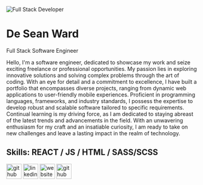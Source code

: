 ![Full Stack Developer](https://www.desean-ward.me/assets/desean-ward.png)
#  **De Sean Ward** 
Full Stack Software Engineer

Hello, I'm a software engineer, dedicated to showcase my work and seize exciting freelance or professional opportunities. My passion lies in exploring innovative solutions and solving complex problems through the art of coding. With an eye for detail and a commitment to excellence, I have built a portfolio that encompasses diverse projects, ranging from dynamic web applications to user-friendly mobile experiences. Proficient in programming languages, frameworks, and industry standards, I possess the expertise to develop robust and scalable software tailored to specific requirements. Continual learning is my driving force, as I am dedicated to staying abreast of the latest trends and advancements in the field. With an unwavering enthusiasm for my craft and an insatiable curiosity, I am ready to take on new challenges and leave a lasting impact in the realm of technology.

## Skills: REACT / JS / HTML / SASS/SCSS

[<img src='https://cdn.jsdelivr.net/npm/simple-icons@3.0.1/icons/github.svg' alt='github' height='40'>](https://github.com/desean-ward)   [<img src='https://cdn.jsdelivr.net/npm/simple-icons@3.0.1/icons/linkedin.svg' alt='linkedin' height='40'>](https://www.linkedin.com/in/desean-ward/)   [<img src='https://cdn.jsdelivr.net/npm/simple-icons@3.0.1/icons/icloud.svg' alt='website' height='40'>](https://www.desean-ward.me/)  <img src='/blob/main/public/assets/skills/github.png' alt='github' height='40'>   




